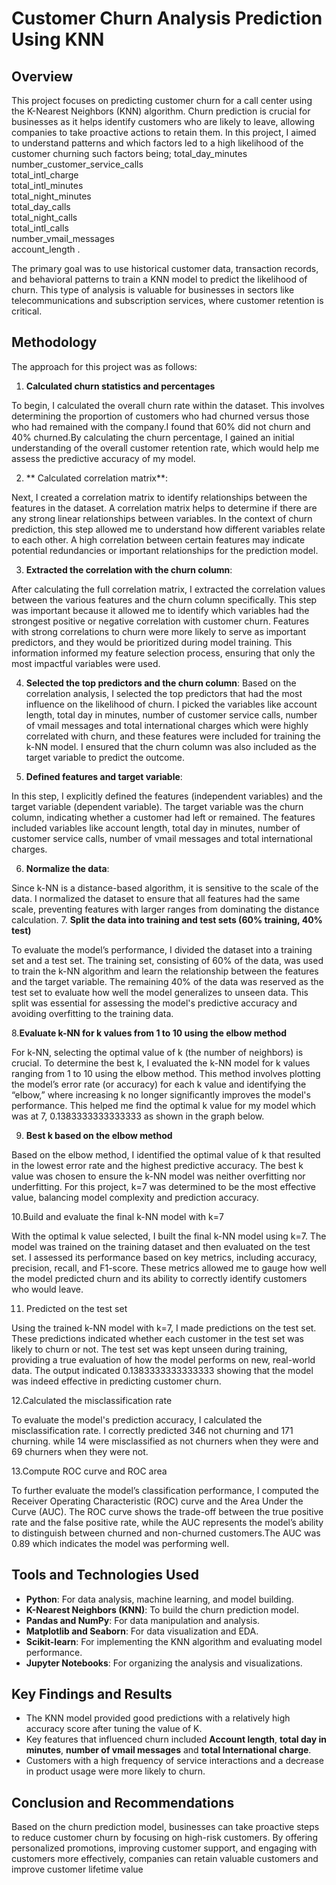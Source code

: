 # Customer Churn Analysis Prediction Using KNN

## Overview

This project focuses on predicting customer churn for a call center using the K-Nearest Neighbors (KNN) algorithm. Churn prediction is crucial for businesses as it helps identify customers who are likely to leave, allowing companies to take proactive actions to retain them. In this project, I aimed to understand patterns and which factors led to a high likelihood of the customer churning such factors being;
total_day_minutes               
number_customer_service_calls    
total_intl_charge                
total_intl_minutes               
total_night_minutes              
total_day_calls                  
total_night_calls               
total_intl_calls                
number_vmail_messages           
account_length .

The primary goal was to use historical customer data, transaction records, and behavioral patterns to train a KNN model to predict the likelihood of churn. This type of analysis is valuable for businesses in sectors like telecommunications and subscription services, where customer retention is critical.

## Methodology

The approach for this project was as follows:

1. **Calculated churn statistics and percentages**

To begin, I calculated the overall churn rate within the dataset. This involves determining the proportion of customers who had churned versus those who had remained with the company.I found that 60% did not churn and 40% churned.By calculating the churn percentage, I gained an initial understanding of the overall customer retention rate, which would help me assess the predictive accuracy of my model.

2. ** Calculated correlation matrix**: 

Next, I created a correlation matrix to identify relationships between the features in the dataset. A correlation matrix helps to determine if there are any strong linear relationships between variables. In the context of churn prediction, this step allowed me to understand how different variables relate to each other. A high correlation between certain features may indicate potential redundancies or important relationships for the prediction model.

3. **Extracted the correlation with the churn column**:

After calculating the full correlation matrix, I extracted the correlation values between the various features and the churn column specifically. This step was important because it allowed me to identify which variables had the strongest positive or negative correlation with customer churn. Features with strong correlations to churn were more likely to serve as important predictors, and they would be prioritized during model training. This information informed my feature selection process, ensuring that only the most impactful variables were used.

4. **Selected the top predictors and the churn column**: 
Based on the correlation analysis, I selected the top predictors that had the most influence on the likelihood of churn. I picked the variables like account length, total day in minutes, number of customer service calls, number of vmail messages and total international charges which were highly correlated with churn, and these features were included for training the k-NN model. I ensured that the churn column was also included as the target variable to predict the outcome.


5. **Defined features and target variable**: 

In this step, I explicitly defined the features (independent variables) and the target variable (dependent variable). The target variable was the churn column, indicating whether a customer had left or remained. The features included variables like account length, total day in minutes, number of customer service calls, number of vmail messages and total international charges.

6. **Normalize the data**: 

Since k-NN is a distance-based algorithm, it is sensitive to the scale of the data. I normalized the dataset to ensure that all features had the same scale, preventing features with larger ranges from dominating the distance calculation. 
7. **Split the data into training and test sets (60% training, 40% test)**

To evaluate the model’s performance, I divided the dataset into a training set and a test set. The training set, consisting of 60% of the data, was used to train the k-NN algorithm and learn the relationship between the features and the target variable. The remaining 40% of the data was reserved as the test set to evaluate how well the model generalizes to unseen data. This split was essential for assessing the model's predictive accuracy and avoiding overfitting to the training data.

8.**Evaluate k-NN for k values from 1 to 10 using the elbow method**

For k-NN, selecting the optimal value of k (the number of neighbors) is crucial. To determine the best k, I evaluated the k-NN model for k values ranging from 1 to 10 using the elbow method. This method involves plotting the model’s error rate (or accuracy) for each k value and identifying the “elbow,” where increasing k no longer significantly improves the model's performance. This helped me find the optimal k value for my model which was at 7, 0.1383333333333333 as shown in the graph below.


9. **Best k based on the elbow method**

Based on the elbow method, I identified the optimal value of k that resulted in the lowest error rate and the highest predictive accuracy. The best k value was chosen to ensure the k-NN model was neither overfitting nor underfitting. For this project, k=7 was determined to be the most effective value, balancing model complexity and prediction accuracy.



10.Build and evaluate the final k-NN model with k=7

With the optimal k value selected, I built the final k-NN model using k=7. The model was trained on the training dataset and then evaluated on the test set. I assessed its performance based on key metrics, including accuracy, precision, recall, and F1-score. These metrics allowed me to gauge how well the model predicted churn and its ability to correctly identify customers who would leave.

11. Predicted on the test set

Using the trained k-NN model with k=7, I made predictions on the test set. These predictions indicated whether each customer in the test set was likely to churn or not. The test set was kept unseen during training, providing a true evaluation of how the model performs on new, real-world data. The output indicated 0.1383333333333333 showing that the model was indeed effective in predicting customer churn.


12.Calculated the misclassification rate

To evaluate the model's prediction accuracy, I calculated the misclassification rate. I correctly predicted 346 not churning and 171 churning. while 14 were misclassified as not churners when they were and 69 churners when they were not.

13.Compute ROC curve and ROC area

To further evaluate the model’s classification performance, I computed the Receiver Operating Characteristic (ROC) curve and the Area Under the Curve (AUC). The ROC curve shows the trade-off between the true positive rate and the false positive rate, while the AUC represents the model’s ability to distinguish between churned and non-churned customers.The AUC was 0.89 which  indicates the model was performing well.




## Tools and Technologies Used

- **Python**: For data analysis, machine learning, and model building.
- **K-Nearest Neighbors (KNN)**: To build the churn prediction model.
- **Pandas and NumPy**: For data manipulation and analysis.
- **Matplotlib and Seaborn**: For data visualization and EDA.
- **Scikit-learn**: For implementing the KNN algorithm and evaluating model performance.
- **Jupyter Notebooks**: For organizing the analysis and visualizations.

## Key Findings and Results

- The KNN model provided good predictions with a relatively high accuracy score after tuning the value of K.
- Key features that influenced churn included **Account length**, **total day in minutes**, **number of vmail messages** and **total International charge**.
- Customers with a high frequency of service interactions and a decrease in product usage were more likely to churn.
  
## Conclusion and Recommendations

Based on the churn prediction model, businesses can take proactive steps to reduce customer churn by focusing on high-risk customers. By offering personalized promotions, improving customer support, and engaging with customers more effectively, companies can retain valuable customers and improve customer lifetime value
